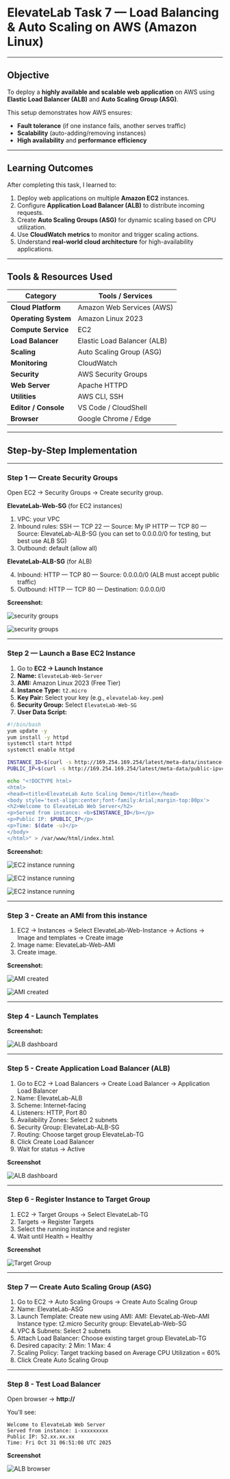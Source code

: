 # ElevateLab Task 7 — Load Balancing & Auto Scaling on AWS (Amazon Linux)

---

## Objective

To deploy a **highly available and scalable web application** on AWS using **Elastic Load Balancer (ALB)** and **Auto Scaling Group (ASG)**.

This setup demonstrates how AWS ensures:
- **Fault tolerance** (if one instance fails, another serves traffic)
- **Scalability** (auto-adding/removing instances)
- **High availability** and **performance efficiency**

---

## Learning Outcomes

After completing this task, I learned to:

1. Deploy web applications on multiple **Amazon EC2** instances.  
2. Configure **Application Load Balancer (ALB)** to distribute incoming requests.  
3. Create **Auto Scaling Groups (ASG)** for dynamic scaling based on CPU utilization.  
4. Use **CloudWatch metrics** to monitor and trigger scaling actions.  
5. Understand **real-world cloud architecture** for high-availability applications.

---

## Tools & Resources Used

| Category | Tools / Services |
|-----------|------------------|
| **Cloud Platform** | Amazon Web Services (AWS) |
| **Operating System** | Amazon Linux 2023 |
| **Compute Service** | EC2 |
| **Load Balancer** | Elastic Load Balancer (ALB) |
| **Scaling** | Auto Scaling Group (ASG) |
| **Monitoring** | CloudWatch |
| **Security** | AWS Security Groups |
| **Web Server** | Apache HTTPD |
| **Utilities** | AWS CLI, SSH |
| **Editor / Console** | VS Code / CloudShell |
| **Browser** | Google Chrome / Edge |

---

## Step-by-Step Implementation

---

### **Step 1 — Create Security Groups**

Open EC2 → Security Groups → Create security group.

**ElevateLab-Web-SG** (for EC2 instances)

1. VPC: your VPC
2. Inbound rules:
   SSH — TCP 22 — Source: My IP
   HTTP — TCP 80 — Source: ElevateLab-ALB-SG (you can set to 0.0.0.0/0 for testing, but best use ALB SG)
4. Outbound: default (allow all)

**ElevateLab-ALB-SG** (for ALB)

4. Inbound:
  HTTP — TCP 80 — Source: 0.0.0.0/0 (ALB must accept public traffic)
5. Outbound:
  HTTP — TCP 80 — Destination: 0.0.0.0/0
  
**Screenshot:**

![security groups](Assets/security-groups.png)

![security groups](Assets/security-groups2.png)

---

### **Step 2 — Launch a Base EC2 Instance**

1. Go to **EC2 → Launch Instance**
2. **Name:** `ElevateLab-Web-Server`
3. **AMI:** Amazon Linux 2023 (Free Tier)
4. **Instance Type:** `t2.micro`
5. **Key Pair:** Select your key (e.g., `elevatelab-key.pem`)
6. **Security Group:** Select `ElevateLab-Web-SG`
7. **User Data Script:**

```bash
#!/bin/bash
yum update -y
yum install -y httpd
systemctl start httpd
systemctl enable httpd

INSTANCE_ID=$(curl -s http://169.254.169.254/latest/meta-data/instance-id)
PUBLIC_IP=$(curl -s http://169.254.169.254/latest/meta-data/public-ipv4)

echo "<!DOCTYPE html>
<html>
<head><title>ElevateLab Auto Scaling Demo</title></head>
<body style='text-align:center;font-family:Arial;margin-top:80px'>
<h2>Welcome to ElevateLab Web Server</h2>
<p>Served from instance: <b>$INSTANCE_ID</b></p>
<p>Public IP: $PUBLIC_IP</p>
<p>Time: $(date -u)</p>
</body>
</html>" > /var/www/html/index.html
```
**Screenshot:**

![EC2 instance running](Assets/ec2-instance-running.png)

![EC2 instance running](Assets/EC2-Instance1-Terminal.png)

![EC2 instance running](Assets/EC2-Instance2-Terminal.png)


---

### **Step 3 - Create an AMI from this instance**

1. EC2 → Instances → Select ElevateLab-Web-Instance → Actions → Image and templates → Create image
2. Image name: ElevateLab-Web-AMI
3. Create image.

**Screenshot:**

![AMI created](Assets/ami-created2.png)

![AMI created](Assets/ami-created.png)

---

### **Step 4 - Launch Templates**

**Screenshot:**

![ALB dashboard](Assets/lanuch-templates.png)

---

### **Step 5 - Create Application Load Balancer (ALB)**

1. Go to EC2 → Load Balancers → Create Load Balancer → Application Load Balancer
2. Name: ElevateLab-ALB
3. Scheme: Internet-facing
4. Listeners: HTTP, Port 80
5. Availability Zones: Select 2 subnets
6. Security Group: ElevateLab-ALB-SG
7. Routing: Choose target group ElevateLab-TG
8. Click Create Load Balancer
9. Wait for status → Active
  
**Screenshot**

![ALB dashboard](Assets/alb-dashboard.png)


---

### **Step 6 - Register Instance to Target Group**

1. EC2 → Target Groups → Select ElevateLab-TG
2. Targets → Register Targets
3. Select the running instance and register
4. Wait until Health = Healthy

**Screenshot**

![Target Group](Assets/target-group.png)

---

### **Step 7 — Create Auto Scaling Group (ASG)**

1. Go to EC2 → Auto Scaling Groups → Create Auto Scaling Group
2. Name: ElevateLab-ASG
3. Launch Template: Create new using AMI:
   AMI: ElevateLab-Web-AMI
   Instance type: t2.micro
   Security group: ElevateLab-Web-SG
4. VPC & Subnets: Select 2 subnets
5. Attach Load Balancer: Choose existing target group ElevateLab-TG
6. Desired capacity: 2
  Min: 1
  Max: 4 
7. Scaling Policy: Target tracking based on Average CPU Utilization = 60%
8. Click Create Auto Scaling Group

---

### **Step 8 - Test Load Balancer**

Open browser → **http://<ALB-DNS-NAME>**

You’ll see:
```
Welcome to ElevateLab Web Server
Served from instance: i-xxxxxxxxx
Public IP: 52.xx.xx.xx
Time: Fri Oct 31 06:51:08 UTC 2025
```

**Screenshot**

![ALB browser](Assets/alb-browser-test.png)
